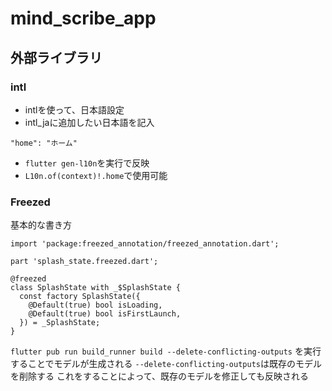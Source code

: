 # mind_scribe_app

## 外部ライブラリ
### intl
- intlを使って、日本語設定
- intl_jaに追加したい日本語を記入
```
"home": "ホーム"
```
- `flutter gen-l10n`を実行で反映
- `L10n.of(context)!.home`で使用可能

### Freezed
基本的な書き方
```
import 'package:freezed_annotation/freezed_annotation.dart';

part 'splash_state.freezed.dart';

@freezed
class SplashState with _$SplashState {
  const factory SplashState({
    @Default(true) bool isLoading,
    @Default(true) bool isFirstLaunch,
  }) = _SplashState;
}
```

`flutter pub run build_runner build --delete-conflicting-outputs` を実行することでモデルが生成される
`--delete-conflicting-outputs`は既存のモデルを削除する
これをすることによって、既存のモデルを修正しても反映される